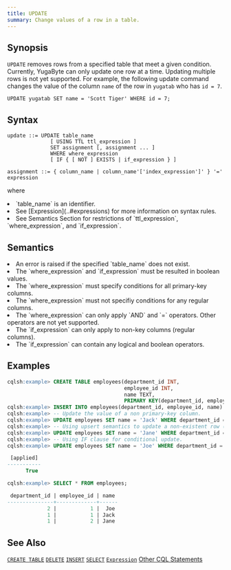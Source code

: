 ```yaml
---
title: UPDATE
summary: Change values of a row in a table.
---
```

<style>
table {
  float: left;
}
#ptodo {
  color: red
}
</style>

## Synopsis
`UPDATE` removes rows from a specified table that meet a given condition. Currently, YugaByte can only update one row at a time. Updating multiple rows is not yet supported. For example, the following update command changes the value of the column `name` of the row in `yugatab` who has `id = 7`.

`UPDATE yugatab SET name = 'Scott Tiger' WHERE id = 7;`

## Syntax
```
update ::= UPDATE table_name
              [ USING TTL ttl_expression ]
              SET assignment [, assignment ... ]
              WHERE where_expression
              [ IF { [ NOT ] EXISTS | if_expression } ]

assignment ::= { column_name | column_name'['index_expression']' } '=' expression
```
where
  <li>`table_name` is an identifier.</li>
  <li>See [Expression](..#expressions) for more information on syntax rules.</li>
  <li>See Semantics Section for restrictions of `ttl_expression`, `where_expression`, and `if_expression`.</li>

## Semantics
<li>An error is raised if the specified `table_name` does not exist.</li>
<li>The `where_expression` and `if_expression` must be resulted in boolean values.</li>
<li>The `where_expression` must specify conditions for all primary-key columns.</li>
<li>The `where_expression` must not specifiy conditions for any regular columns.</li>
<li>The `where_expression` can only apply `AND` and `=` operators. Other operators are not yet supported.</li>
<li>The `if_expression` can only apply to non-key columns (regular columns).</li>
<li>The `if_expression` can contain any logical and boolean operators.</li>

## Examples

``` sql
cqlsh:example> CREATE TABLE employees(department_id INT, 
                                      employee_id INT, 
                                      name TEXT, 
                                      PRIMARY KEY(department_id, employee_id));
cqlsh:example> INSERT INTO employees(department_id, employee_id, name) values (1, 1, 'John');
cqlsh:example> -- Update the value of a non primary-key column. 
cqlsh:example> UPDATE employees SET name = 'Jack' WHERE department_id = 1 AND employee_id = 1;
cqlsh:example> -- Using upsert semantics to update a non-existent row (i.e. add the row).
cqlsh:example> UPDATE employees SET name = 'Jane' WHERE department_id = 1 AND  employee_id = 2;
cqlsh:example> -- Using IF clause for conditional update.
cqlsh:example> UPDATE employees SET name = 'Joe' WHERE department_id = 2 AND employee_id = 1 IF name = null;

 [applied]
-----------
      True

cqlsh:example> SELECT * FROM employees;

 department_id | employee_id | name
---------------+-------------+------
             2 |           1 |  Joe
             1 |           1 | Jack
             1 |           2 | Jane

```

## See Also

[`CREATE TABLE`](../ddl_create_table)
[`DELETE`](../dml_delete)
[`INSERT`](../dml_insert)
[`SELECT`](../dml_select)
[`Expression`](..#expressions)
[Other CQL Statements](..)
